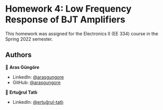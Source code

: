 # Homework 4: Low Frequency Response of BJT Amplifiers

This homework was assigned for the Electronics II (EE 334) course in the Spring 2022 semester.



## Authors

👤 **Aras Güngöre**

* LinkedIn: [@arasgungore](https://www.linkedin.com/in/arasgungore)
* GitHub: [@arasgungore](https://github.com/arasgungore)

👤 **Ertuğrul Tatlı**

* LinkedIn: [@ertuğrul-tatlı](https://www.linkedin.com/in/ertuğrul-tatlı-62b38b1a3)
